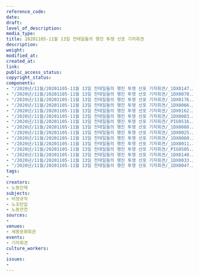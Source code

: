 ```yaml
---
reference_code: 
date: 
draft: 
level_of_description: 
media_type: 
title: 20201105-11월 13일 전태일들의 행진 투쟁 선포 기자회견
description: 
weight: 
modified_at: 
created_at: 
link: 
public_access_status: 
copyright_status: 
components:
- "/2020년/11월/20201105-11월 13일 전태일들의 행진 투쟁 선포 기자회견/_1DX0147.JPG"
- "/2020년/11월/20201105-11월 13일 전태일들의 행진 투쟁 선포 기자회견/_1DX0078.JPG"
- "/2020년/11월/20201105-11월 13일 전태일들의 행진 투쟁 선포 기자회견/_1DX0176.JPG"
- "/2020년/11월/20201105-11월 13일 전태일들의 행진 투쟁 선포 기자회견/_1DX0066.JPG"
- "/2020년/11월/20201105-11월 13일 전태일들의 행진 투쟁 선포 기자회견/_1DX0162.JPG"
- "/2020년/11월/20201105-11월 13일 전태일들의 행진 투쟁 선포 기자회견/_1DX0083.JPG"
- "/2020년/11월/20201105-11월 13일 전태일들의 행진 투쟁 선포 기자회견/_PIG9516.JPG"
- "/2020년/11월/20201105-11월 13일 전태일들의 행진 투쟁 선포 기자회견/_1DX0088.JPG"
- "/2020년/11월/20201105-11월 13일 전태일들의 행진 투쟁 선포 기자회견/_1DX0025.JPG"
- "/2020년/11월/20201105-11월 13일 전태일들의 행진 투쟁 선포 기자회견/_1DX0060.JPG"
- "/2020년/11월/20201105-11월 13일 전태일들의 행진 투쟁 선포 기자회견/_1DX0011.JPG"
- "/2020년/11월/20201105-11월 13일 전태일들의 행진 투쟁 선포 기자회견/_PIG9505.JPG"
- "/2020년/11월/20201105-11월 13일 전태일들의 행진 투쟁 선포 기자회견/_1DX0140.JPG"
- "/2020년/11월/20201105-11월 13일 전태일들의 행진 투쟁 선포 기자회견/_1DX0033.JPG"
- "/2020년/11월/20201105-11월 13일 전태일들의 행진 투쟁 선포 기자회견/_1DX0047.JPG"
tags:
- 
creators:
- 노동단체
subjects:
- 비정규직
- 노조탄압
- 노동안전
sources:
- 
venues:
- 세종문화회관
events:
- 기자회견
culture_workers:
- 
issues:
- 
---
```

